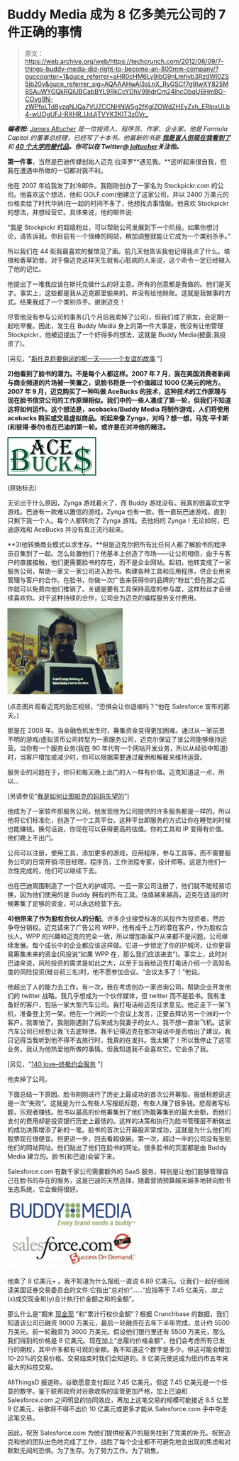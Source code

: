# Buddy Media 成为 8 亿多美元公司的 7 件正确的事情 

> 原文：<https://web.archive.org/web/https://techcrunch.com/2012/06/09/7-things-buddy-media-did-right-to-become-an-800mm-company/?guccounter=1&guce_referrer=aHR0cHM6Ly9ibG9nLmhvb3RzdWl0ZS5jb20v&guce_referrer_sig=AQAAAHwAl3sLnX_RyGSCf7g9IwXY825M8SAuWYGQkRQiUBCabBYL9RkCcYDhV99IdrCm24lhcObqU6HmBG-COvg9N-zWPfoLTd8yzqNJQa7VUZCCNHNW5g2fKgIZOWdZHEyZxh_ERIpxULb4-wUOgUFJ-RXHR_UdJjTVYK2KIT3z0Vr_>

***编者按:** [James Altucher](https://web.archive.org/web/20221005164032/http://jamesaltucher.com/) 是一位投资人、程序员、作家、企业家。他是 Formula Capital 的董事总经理，已经写了十本书。他最新的书是 **[我是盲人但现在我看到了](https://web.archive.org/web/20221005164032/http://www.amazon.com/gp/product/B005VPXXVM/)** 和 **[40 个大学的替代品](https://web.archive.org/web/20221005164032/http://www.amazon.com/40-Alternatives-to-College-ebook/dp/B007USP5P0)。**你可以在 Twitter**[@ jaltucher](https://web.archive.org/web/20221005164032/http://twitter.com/#%21/jaltucher)关注他。***

**第一件事**，当然是巴迪传媒创始人迈克·拉泽罗**遇见我。**这听起来很自我，但我在遭遇中所做的一切都对我不利。

他在 2007 年给我发了封冷邮件。我刚刚创办了一家名为 Stockpickr.com 的公司。他喜欢这个想法，他和 GOLF.com(他建立了这家公司，并以 2400 万美元的价格卖给了时代华纳)在一起的时间不多了，他想找点事情做。他喜欢 Stockpickr 的想法，并想经营它。具体来说，他的邮件说:

“我是 Stockpickr 的超级粉丝，可以帮助公司发展到下一个阶段。如果你想讨论，请告诉我。你目前有一个很棒的网站，稍加调整就能让它成为一个类别杀手。”

所以我们在 44 街我最喜欢的餐馆见了面。前几天他告诉我他记得我点了什么。培根和香草奶昔。对于像迈克这样天生就有心脏病的人来说，这个命令一定已经植入了他的记忆。

他提出了一堆我应该在斯托克做什么的好主意。所有的创意都是我做的。他们是天才。事实上，这些都是我从迈克那里偷来的，并没有给他赊账。这就是我做事的方式。结果我成了一个类别杀手。谢谢迈克！

尽管他没有参与公司的事务(几个月后我卖掉了公司)，但我们成了朋友，会定期一起吃早餐。因此，发生在 Buddy Media 身上的第一件大事是，我没有让他管理 Stockpickr，他被迫提出了一个好得多的想法，这就是 Buddy Media(披露:我投资了)。

[另见，"[斯托克将要倒闭的那一天——一个友谊的故事](https://web.archive.org/web/20221005164032/http://www.jamesaltucher.com/2011/07/the-day-stockpickr-was-going-to-go-out-of-business-a-story-of-friendship/) "]

**2)他看到了脸书的潜力。不是每个人都这样。2007 年 7 月，我在美国消费者新闻与商业频道的片场被一笑置之，说脸书将是一个价值超过 1000 亿美元的地方。2007 年 9 月，迈克购买了一种叫做 AceBucks 的技术，这种技术的工作原理与现在脸书信贷公司的工作原理相似。我们中的一些人凑成了第一轮，但我们不知道这将如何运作。这个想法是，acebacks/Buddy Media 将制作游戏，人们将使用 acebacks 购买或交易虚拟商品。听起来像 Zynga，对吗？想一想，马克·平卡斯(和彼得·泰尔)也在巴迪的第一轮。或许是在对冲他的赌注。**

[![](img/d5697ba361eb9660d34c7630a27a1b23.png "acebucks_logo")](https://web.archive.org/web/20221005164032/https://beta.techcrunch.com/2012/06/09/7-things-buddy-media-did-right-to-become-an-800mm-company/acebucks_logo/)

(原始标志)

无论出于什么原因，Zynga 游戏着火了，而 Buddy 游戏没有。我真的很喜欢文字游戏。巴迪有一款难以置信的游戏，Zynga 也有一款。我一直玩巴迪游戏，直到只剩下我一个人。每个人都转向了 Zynga 游戏。去他妈的 Zynga！无论如何，巴迪游戏和 AceBucks 并没有真正流行起来。

**3)他转换商业模式以求生存。**但是迈克尔把所有比任何人都了解脸书的程序员召集到了一起。怎么处置他们？他基本上创造了市场——让公司相信，由于与客户的直接接触，他们更需要脸书的存在，而不是企业网站。起初，他转变成了一家服务公司，帮助一家又一家公司进入脸书。构建各种工具和应用程序，供企业用来管理与客户的合作。在脸书，你做一次广告来获得你的品牌的“粉丝”,但在那之后你就可以免费向他们推销了。关键是要有工具保持高度的参与度，这样粉丝才会继续喜欢你。对于这种持续的合作，公司会为迈克的编程服务支付费用。

[![](img/a63b1b31200e569585ad1819c9b390a4.png "mike")](https://web.archive.org/web/20221005164032/http://www.youtube.com/watch?v=LjwEfaxM4Bc&feature=results_video&playnext=1&list=PLA92D2361BB9EA787)

(点击图片观看迈克的励志视频，“恐惧会让你退缩吗？”他在 Salesforce 宣布的那天。)

那是在 2008 年。当金融危机发生时，筹集资金变得更加困难。通过从一家前景不明的游戏/虚拟货币公司转型为一家服务公司，迈克尔保证了该公司能够维持运营。当你有一个服务业务(我在 90 年代有一个网站开发业务，所以从经验中知道)时，当客户增加或减少时，你可以根据需要通过雇佣和解雇来维持运营。

服务业的问题在于，你只和每天晚上出门的人一样有价值。迈克知道这一点，所以…

[另请参见“[我是如何让图帕克的妈妈失望的](https://web.archive.org/web/20221005164032/http://www.jamesaltucher.com/2011/04/how-i-disappointed-tupacs-mom/)”]

他成为了一家软件即服务公司。他发现他为公司提供的许多服务都是一样的。所以他将它们标准化，创造了一个工具平台。这种平台即服务的方式让你在睡觉的时候也能赚钱。换句话说，你现在可以获得更高的估值。你的工具和 IP 变得有价值。他们晚上不出门。

公司可以注册，使用工具，添加更多的游戏，应用程序，参与工具等，而不需要服务公司的日常开销:项目经理，程序员，工作流程专家，设计师等。这是为他们一次性完成的，他们可以继续下去。

也在巴迪周围制造了一个巨大的护城河。一旦一家公司注册了，他们就不能轻易切换，因为他们使用的是 Buddy 拥有的所有工具。估值越来越高，迈克在适当的时候筹集了足够的资金，可以永远经营下去。

**4)他带来了作为股权合伙人的分配**。许多企业接受标准的风投作为投资者，然后争夺分销权。迈克请来了广告公司 WPP，他有成千上万的潜在客户，作为股权合伙人。WPP 的兴趣和迈克的完全一致，所以增加新客户从来都不是问题，公司继续发展。每个成长中的企业都应该这样做。它进一步锁定了你的护城河，让你更容易筹集未来的资金(风投说“如果 WPP 在，那么我们应该进去”)。事实上，此时对巴迪来说，风险投资的需求是如此之大，以至于当我给迈克打电话介绍一个高知名度的风险投资(硅谷前三名)时，他不愿参加会议。“会议太多了！”他说。

他超出了人的能力去工作。有一次，我在考虑创办一家咨询公司，帮助企业开发他们的 twitter 战略。我几乎想成为一个伙伴媒体，但 twitter 而不是脸书。我有准备好的客户，包括一家大型汽车公司。我打电话给迈克征求意见。他正走下一架飞机，准备登上另一架。他在一个洲的一个会议上发言，正要去拜访另一个洲的一个客户。我害怕了。我刚刚遇到了后来成为我妻子的女人。我不想一直坐飞机。这家汽车公司已经想让我飞去底特律。我不记得迈克在那次电话中是否给出了建议。我只记得当我听到他不得不去旅行时，我真的在发抖。我太懒了！所以我停止了这项业务。我认为他热爱他所做的事情。但我知道我不会喜欢它。它会杀了我。

[另见，"[140 love–终极约会服务](https://web.archive.org/web/20221005164032/http://www.jamesaltucher.com/2011/06/140love-the-ultimate-dating-service/) "]

他卖掉了公司。

下面总结一下原因。脸书刚刚进行了历史上最成功的首次公开募股。报纸标题说这是一次“失败”。这就是为什么有些人写报纸标题，有些人赚了很多钱。悲观者写标题，乐观者赚钱。脸书以最高的价格筹集到了他们所能筹集到的最大金额，而他们支付的费用却是投资银行历史上最低的。这样的决策和执行为脸书管理层不断做出的成功决策增添了新的一笔。脸书的首次公开募股非常成功，这就是为什么他们的股票现在很便宜。但更进一步，回去看超级碗。第一次，超过一半的公司没有张贴他们的网站网址。他们贴出了他们在脸书的网址。很多脸书的页面都是由 Buddy Media 建立的。脸书(和巴迪)会留下来。

Salesforce.com 有数千家公司需要额外的 SaaS 服务，特别是让他们能够管理自己在脸书的存在的服务，这是巴迪的天然选择，随着营销预算越来越多地转向脸书生态系统，它会做得很好。

[![](img/0150c93b047c1d0360e211e6fdfc87e9.png "buddy-media-salesforce")](https://web.archive.org/web/20221005164032/https://beta.techcrunch.com/2012/06/09/7-things-buddy-media-did-right-to-become-an-800mm-company/buddy-media-salesforce/)

他卖了 8 亿美元+ 。我不知道为什么报纸一直说 6.89 亿美元。让我们一起仔细阅读美国证券交易委员会的文件:它指出“总对价”……“应指等于 7.45 亿美元、*加上*(x)成交现金和(y)合计执行价金额之和的金额”。

那么什么是“期末 [现金现](https://web.archive.org/web/20221005164032/http://structuredsettlementcashnow.com/) ”和“累计行权价金额”？根据 Crunchbase 的数据，我们知道该公司已融资 9000 万美元，最后一轮融资在去年下半年完成，总计约 5500 万美元。前一轮融资为 3000 万美元。假设他们银行里还有 5500 万美元，那么我们得到的价格是 8 亿美元。现在加上“总履约价格金额”，他们会考虑所有已发行的期权，其中许多都有可观的金额。我不知道这个数字是多少。但这可能会增加 10-20%的交易价格。交易结束时我们会知道的。8 亿美元使这成为纽约市五年来最大的科技交易。

AllThingsD 报道称，谷歌愿意支付超过 7.45 亿美元，但这 7.45 亿美元是一个任意的数字。鉴于联邦政府对谷歌收购的监管更加严格，加上巴迪和 Salesforce.com 之间明显的协同效应，再加上这笔交易的规模可能接近 8.5 亿至 9 亿美元，谷歌将不得不出价 10 亿美元或更多才能从 Salesforce.com 手中夺走这笔交易。

因此，祝贺 Salesforce.com 为他们提供给客户的服务找到了完美的补充。祝贺迈克和他的团队出色地完成了工作，战胜了每个企业都不可避免地会出现的焦虑和对默默无闻的恐惧。为了生存。为了努力工作。为了销售。
